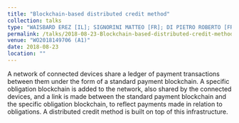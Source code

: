 ```yaml
---
title: "Blockchain-based distributed credit method"
collection: talks
type: "WAISBARD EREZ [IL]; SIGNORINI MATTEO [FR]; DI PIETRO ROBERTO [FR]"
permalink: /talks/2018-08-23-Blockchain-based-distributed-credit-method
venue: "WO2018149706 (A1)"
date: 2018-08-23
location: ""
---
```


A network of connected devices share a ledger of payment transactions between them under the form of a standard payment blockchain. A specific obligation blockchain is added to the network, also shared by the connected devices, and a link is made between the standard payment blockchain and the specific obligation blockchain, to reflect payments made in relation to obligations. A distributed credit method is built on top of this infrastructure.

